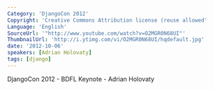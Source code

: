 ```yaml
---
Category: 'DjangoCon 2012'
Copyright: 'Creative Commons Attribution license (reuse allowed'
Language: 'English'
SourceUrl: '"http://www.youtube.com/watch?v=O2MGR0N68UI"'
ThumbnailUrl: 'http://i.ytimg.com/vi/O2MGR0N68UI/hqdefault.jpg'
date: '2012-10-06'
speakers: [Adrian Holovaty]
tags: [django]
---
```

DjangoCon 2012 - BDFL Keynote - Adrian Holovaty

